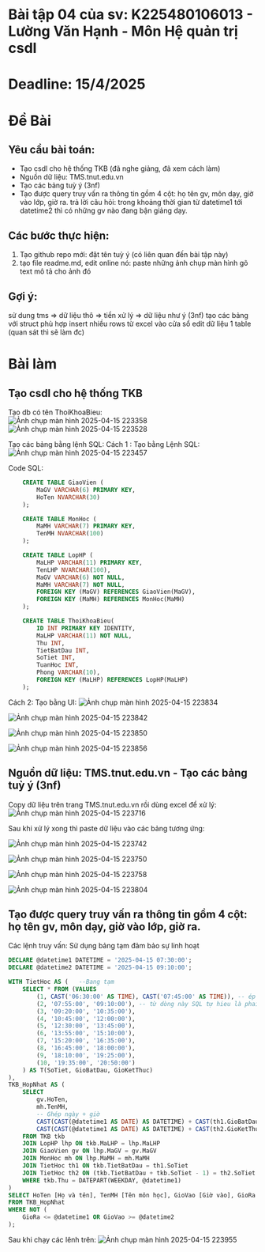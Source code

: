 # Bài tập 04 của sv: K225480106013 - Lường Văn Hạnh - Môn Hệ quản trị csdl
# Deadline: 15/4/2025
# Đề Bài
## Yêu cầu bài toán:
 - Tạo csdl cho hệ thống TKB (đã nghe giảng, đã xem cách làm)
 - Nguồn dữ liệu: TMS.tnut.edu.vn
 - Tạo các bảng tuỳ ý (3nf)
 - Tạo được query truy vấn ra thông tin gồm 4 cột: họ tên gv, môn dạy, giờ vào lớp, giờ ra.
   trả lời câu hỏi: trong khoảng thời gian từ datetime1 tới datetime2 thì có những gv nào đang bận giảng dạy.

## Các bước thực hiện:
1. Tạo github repo mới: đặt tên tuỳ ý (có liên quan đến bài tập này)
2. tạo file readme.md, edit online nó:
   paste những ảnh chụp màn hình
   gõ text mô tả cho ảnh đó

## Gợi ý:
  sử dung tms => dữ liệu thô => tiền xử lý => dữ liệu như ý (3nf)
  tạo các bảng với struct phù hợp
  insert nhiều rows từ excel vào cửa sổ edit dữ liệu 1 table (quan sát thì sẽ làm đc)

# Bài làm
## Tạo csdl cho hệ thống TKB 
Tạo db có tên ThoiKhoaBieu:  
![Ảnh chụp màn hình 2025-04-15 223358](https://github.com/user-attachments/assets/578cb2e4-cfb3-4b58-a854-a1346679be56)
![Ảnh chụp màn hình 2025-04-15 223528](https://github.com/user-attachments/assets/634651fc-fced-4cef-b115-9360282e9a41)

Tạo các bảng bằng lệnh SQL:
Cách 1 : Tạo bằng Lệnh SQL:
![Ảnh chụp màn hình 2025-04-15 223457](https://github.com/user-attachments/assets/02afdf7d-470b-4495-8bc1-fc6fe1db3465)

Code SQL:
```sql
	CREATE TABLE GiaoVien (
		MaGV VARCHAR(6) PRIMARY KEY,
		HoTen NVARCHAR(30)
	);

	CREATE TABLE MonHoc (
		MaMH VARCHAR(7) PRIMARY KEY,
		TenMH NVARCHAR(100)
	);

	CREATE TABLE LopHP (
		MaLHP VARCHAR(11) PRIMARY KEY,
		TenLHP NVARCHAR(100),
		MaGV VARCHAR(6) NOT NULL,
		MaMH VARCHAR(7) NOT NULL,
		FOREIGN KEY (MaGV) REFERENCES GiaoVien(MaGV),
		FOREIGN KEY (MaMH) REFERENCES MonHoc(MaMH)
	);

	CREATE TABLE ThoiKhoaBieu(
		ID INT PRIMARY KEY IDENTITY,
		MaLHP VARCHAR(11) NOT NULL,
		Thu INT,                 
		TietBatDau INT,           
		SoTiet INT,               
		TuanHoc INT,   
		Phong VARCHAR(10),
		FOREIGN KEY (MaLHP) REFERENCES LopHP(MaLHP)
	);
```
Cách 2: Tạo bằng UI:
![Ảnh chụp màn hình 2025-04-15 223834](https://github.com/user-attachments/assets/feac2465-02b8-45fd-88ef-dd4b62669de6)

![Ảnh chụp màn hình 2025-04-15 223842](https://github.com/user-attachments/assets/da51d47c-bd9c-4737-8734-0b42fb2dd6db)

![Ảnh chụp màn hình 2025-04-15 223850](https://github.com/user-attachments/assets/b8ca25e7-3fb3-4dff-ab4b-673eae3d8c57)

![Ảnh chụp màn hình 2025-04-15 223856](https://github.com/user-attachments/assets/b83e90be-d154-4bde-b91e-5826c50d52c3)

## Nguồn dữ liệu: TMS.tnut.edu.vn - Tạo các bảng tuỳ ý (3nf)
Copy dữ liệu trên trang TMS.tnut.edu.vn rồi dùng excel để xử lý:
![Ảnh chụp màn hình 2025-04-15 223716](https://github.com/user-attachments/assets/99712642-0802-47cb-975d-49fc190839f4)

Sau khi xử lý xong thì paste dữ liệu vào các bảng tương ứng:

![Ảnh chụp màn hình 2025-04-15 223742](https://github.com/user-attachments/assets/95f790e4-1e02-46b2-bd47-e1af29393536)

![Ảnh chụp màn hình 2025-04-15 223750](https://github.com/user-attachments/assets/123f0527-f3d1-4025-85a6-4012f1c81ec1)

![Ảnh chụp màn hình 2025-04-15 223758](https://github.com/user-attachments/assets/75590239-7f8d-41a1-a028-0932f299f0d9)

![Ảnh chụp màn hình 2025-04-15 223804](https://github.com/user-attachments/assets/9801282f-fbf0-41d5-a3f1-34d673f346e8)

## Tạo được query truy vấn ra thông tin gồm 4 cột: họ tên gv, môn dạy, giờ vào lớp, giờ ra.
Các lệnh truy vấn: Sử dụng bảng tạm đảm bảo sự linh hoạt
```sql
DECLARE @datetime1 DATETIME = '2025-04-15 07:30:00';
DECLARE @datetime2 DATETIME = '2025-04-15 09:10:00';

WITH TietHoc AS (	--Bang tạm
    SELECT * FROM (VALUES 
        (1, CAST('06:30:00' AS TIME), CAST('07:45:00' AS TIME)), -- ép kiểu cho các cột
        (2, '07:55:00', '09:10:00'), -- từ dòng này SQL tự hieu là phai ếp kiểu
        (3, '09:20:00', '10:35:00'),
        (4, '10:45:00', '12:00:00'),
        (5, '12:30:00', '13:45:00'),
        (6, '13:55:00', '15:10:00'),
        (7, '15:20:00', '16:35:00'),
        (8, '16:45:00', '18:00:00'),
        (9, '18:10:00', '19:25:00'),
        (10, '19:35:00', '20:50:00')
    ) AS T(SoTiet, GioBatDau, GioKetThuc)
),
TKB_HopNhat AS (
    SELECT
        gv.HoTen,
        mh.TenMH,
        -- Ghép ngày + giờ
        CAST(CAST(@datetime1 AS DATE) AS DATETIME) + CAST(th1.GioBatDau AS DATETIME) AS GioVao,
        CAST(CAST(@datetime1 AS DATE) AS DATETIME) + CAST(th2.GioKetThuc AS DATETIME) AS GioRa
    FROM TKB tkb
    JOIN LopHP lhp ON tkb.MaLHP = lhp.MaLHP
    JOIN GiaoVien gv ON lhp.MaGV = gv.MaGV
    JOIN MonHoc mh ON lhp.MaMH = mh.MaMH
    JOIN TietHoc th1 ON tkb.TietBatDau = th1.SoTiet
    JOIN TietHoc th2 ON (tkb.TietBatDau + tkb.SoTiet - 1) = th2.SoTiet
    WHERE tkb.Thu = DATEPART(WEEKDAY, @datetime1)
)
SELECT HoTen [Họ và tên], TenMH [Tên môn học], GioVao [Giờ vào], GioRa [Giờ ra]
FROM TKB_HopNhat
WHERE NOT (
    GioRa <= @datetime1 OR GioVao >= @datetime2
);
```
Sau khi chạy các lênh trên:
![Ảnh chụp màn hình 2025-04-15 223955](https://github.com/user-attachments/assets/7d2325b9-4ca4-4083-b18a-1d155ebedd2b)
